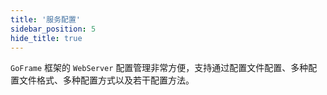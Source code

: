 ```yaml
---
title: '服务配置'
sidebar_position: 5
hide_title: true
---
```


`GoFrame` 框架的 `WebServer` 配置管理非常方便，支持通过配置文件配置、多种配置文件格式、多种配置方式以及若干配置方法。
